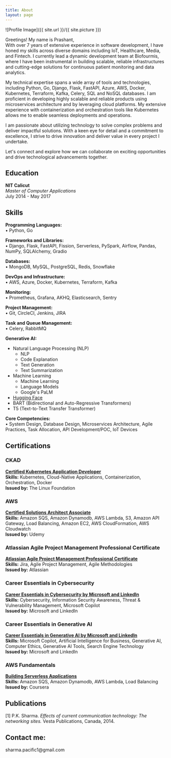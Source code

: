 ```yaml
---
title: About
layout: page
---
```


![Profile Image]({{ site.url }}/{{ site.picture }})

<p>Greetings! My name is Prashant, 
<br>
With over 7 years of extensive experience in software development, I have honed my skills across diverse domains including IoT, Healthcare, Media, and Fintech. I currently lead a dynamic development team at Biofourmis, where I have been instrumental in building scalable, reliable infrastructures and cutting-edge solutions for continuous patient monitoring and data analytics.

My technical expertise spans a wide array of tools and technologies, including Python, Go, Django, Flask, FastAPI, Azure, AWS, Docker, Kubernetes, Terraform, Kafka, Celery, SQL and NoSQL databases. I am proficient in developing highly scalable and reliable products using microservices architecture and by leveraging cloud platforms. My extensive experience with containerization and orchestration tools like Kubernetes allows me to enable seamless deployments and operations.

I am passionate about utilizing technology to solve complex problems and deliver impactful solutions. With a keen eye for detail and a commitment to excellence, I strive to drive innovation and deliver value in every project I undertake.

Let's connect and explore how we can collaborate on exciting opportunities and drive technological advancements together.
</p>

## Education
**NIT Calicut**  
*Master of Computer Applications*  
July 2014 - May 2017

## Skills

**Programming Languages:**  
• Python, Go

**Frameworks and Libraries:**  
• Django, Flask, FastAPI, Fission, Serverless, PySpark, Airflow, Pandas, NumPy, SQLAlchemy, Gradio  

**Databases:**  
• MongoDB, MySQL, PostgreSQL, Redis, Snowflake

**DevOps and Infrastructure:**  
• AWS, Azure, Docker, Kubernetes, Terraform, Kafka

**Monitoring:**  
• Prometheus, Grafana, AKHQ, Elasticsearch, Sentry

**Project Management:**  
• Git, CircleCI, Jenkins, JIRA

**Task and Queue Management:**  
• Celery, RabbitMQ

**Generative AI:**  
* Natural Language Processing (NLP)    
  - NLP    
  - Code Explanation    
  - Text Generation    
  - Text Summarization    
* Machine Learning    
  - Machine Learning    
  - Language Models    
  - Google's PaLM    
* [Hugging Face](https://huggingface.co/sharmapacific)    
* BART (Bidirectional and Auto-Regressive Transformers)    
* T5 (Text-to-Text Transfer Transformer)  
    
**Core Competencies:**  
• System Design, Database Design, Microservices Architecture, Agile Practices, Task Allocation, API Development/POC, IoT Devices

## Certifications
### CKAD
**[Certified Kubernetes Application Developer](https://ti-user-certificates.s3.amazonaws.com/e0df7fbf-a057-42af-8a1f-590912be5460/995e4e27-b642-4135-bc2a-5ac7d7092a0f-prashant-kumar-sharma-certified-kubernetes-application-developer-ckad-certificate.pdf)**  
**Skills:** Kubernetes, Cloud-Native Applications, Containerization, Orchestration, Docker  
**Issued by:** The Linux Foundation

### AWS
**[Certified Solutions Architect Associate](https://udemy-certificate.s3.amazonaws.com/image/UC-adeda7d7-5471-4450-9562-b98d349d4e46.jpg?v=1630606726000)**  
**Skills:** Amazon SQS, Amazon Dynamodb, AWS Lambda, S3, Amazon API Gateway, Load Balancing, Amazon EC2, AWS CloudFormation, AWS Cloudwatch  
**Issued by:** Udemy

### Atlassian Agile Project Management Professional Certificate
**[Atlassian Agile Project Management Professional Certificate](https://media.licdn.com/dms/image/D5622AQErUpEsgTdFtA/feedshare-shrink_1280/0/1719415078967?e=1722470400&v=beta&t=B9WyLu0jE999j18vjrPwa_qytxR4N7L2ppExswsuLxE)**  
**Skills:** Jira, Agile Project Management, Agile Methodologies    
**Issued by:** Atlassian

### Career Essentials in Cybersecurity
**[Career Essentials in Cybersecurity by Microsoft and LinkedIn](https://media.licdn.com/dms/image/D4D22AQHT9XLrwBRtbQ/feedshare-shrink_1280/0/1718289641544?e=1721260800&v=beta&t=cMLZGsaGZdNRaLYJIdlMkW9uw9gF43JpWJbwPJwWRxs)**  
**Skills:** Cybersecurity, Information Security Awareness, Threat & Vulnerability Management, Microsoft Copilot    
**Issued by:** Microsoft and LinkedIn

### Career Essentials in Generative AI
**[Career Essentials in Generative AI by Microsoft and LinkedIn](https://media.licdn.com/dms/image/D5622AQFBAUFkRWBArQ/feedshare-shrink_1280/0/1718208500585?e=1721260800&v=beta&t=nzsqU5sqTZVS-2TjNrOZR3ZFMfn9e9l7U9JHdPH406U)**  
**Skills:** Microsoft Copilot, Artificial Intelligence for Business, Generative AI, Computer Ethics, Generative AI Tools, Search Engine Technology  
**Issued by:** Microsoft and LinkedIn

### AWS Fundamentals
**[Building Serverless Applications](https://coursera.org/share/9beca0de9b4659e7a173a15b3656250a)**  
**Skills:** Amazon SQS, Amazon Dynamodb, AWS Lambda, Load Balancing  
**Issued by:** Coursera

## Publications
[1] P.K. Sharma. *Effects of current communication technology: The networking sites.* Vesta Publications, Canada, 2014.


<h2>Contact me:</h2>
<p>sharma.pacific1@gmail.com<p>
